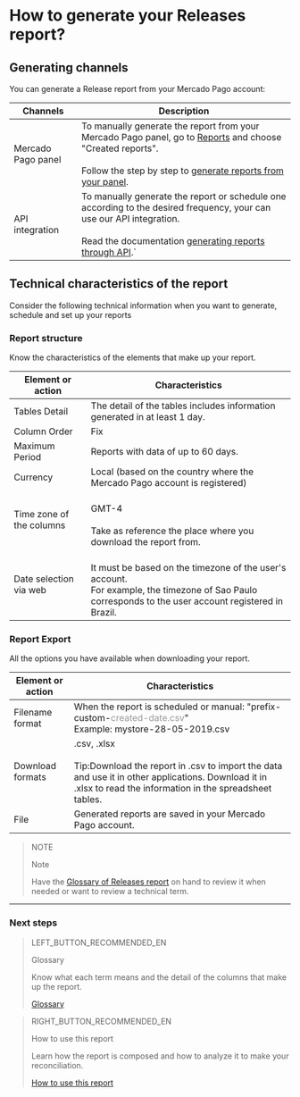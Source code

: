 # How to generate your Releases report?


## Generating channels

You can generate a Release report from your Mercado Pago account:

| Channels | Description |
| --- | --- |
| Mercado Pago panel | To manually generate the report from your Mercado Pago panel, go to [Reports](https://www.mercadopago[FAKER][URL][DOMAIN]/movements) and choose "Created reports".<br/><br/>Follow the step by step to [generate reports from your panel](https://www.mercadopago[FAKER][URL][DOMAIN]/developers/en/guides/manage-account/reports/released-money/panel).|
| API integration | To manually generate the report or schedule one according to the desired frequency, your can use our API integration. <br/><br/> Read the documentation [generating reports through API](https://www.mercadopago[FAKER][URL][DOMAIN]/).` |



## Technical characteristics of the report

Consider the following technical information when you want to generate, schedule and set up your reports


### Report structure

Know the characteristics of the elements that make up your report.


| Element or action | Characteristics |
| --- | --- |
| Tables Detail | The detail of the tables includes information generated in at least 1 day. |
| Column Order | Fix |
| Maximum Period | Reports with data of up to 60 days. |
| Currency | Local (based on the country where the Mercado Pago account is registered) |
| Time zone of the columns | <br/> GMT-4 <br/> <br/> Take as reference the place where you download the report from. |
| Date selection via web | <br/> It must be based on the timezone of the user's account. <br/> For example, the timezone of Sao Paulo corresponds to the user account registered in Brazil. |


### Report Export

All the options you have available when downloading your report.

| Element or action | Characteristics |
| --- | --- |
| Filename format | When the report is scheduled or manual: "prefix-custom-<span style='color:#999999;'>created-date.csv</span>" <br/> Example: mystore-28-05-2019.csv |
| Download formats | .csv, .xlsx <br/><br/>Tip:Download the report in .csv to import the data and use it in other applications. Download it in .xlsx to read the information in the spreadsheet tables. |
| File | Generated reports are saved in your Mercado Pago account. |


> NOTE
>
> Note
>
> Have the [Glossary of Releases report](https://www.mercadopago[FAKER][URL][DOMAIN]/developers/en/guides/manage-account/reports/released-money/glossary) on hand to review it when needed or want to review a technical term.

<hr/>

### Next steps

> LEFT_BUTTON_RECOMMENDED_EN
>
> Glossary
>
> Know what each term means and the detail of the columns that make up the report.
>
> [Glossary](https://www.mercadopago[FAKER][URL][DOMAIN]/developers/en/guides/manage-account/reports/released-money/glossary)

> RIGHT_BUTTON_RECOMMENDED_EN
>
> How to use this report
>
> Learn how the report is composed and how to analyze it to make your reconciliation. 
>
> [How to use this report](https://www.mercadopago[FAKER][URL][DOMAIN]/developers/en/guides/manage-account/reports/released-money/how-to-use)

